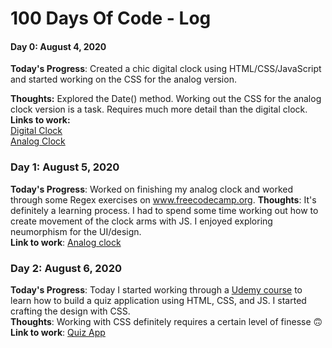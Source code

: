 # 100 Days Of Code - Log

#### Day 0: August 4, 2020
**Today's Progress**: Created a chic digital clock using HTML/CSS/JavaScript and started working on the CSS for the analog version.

**Thoughts:** Explored the Date() method. Working out the CSS for the analog clock version is a task. Requires much more detail than the digital clock. 
<br>**Links to work:** <br> [Digital Clock](https://codepen.io/gemking1/pen/GRoVYer) <br> [Analog Clock](https://codepen.io/gemking1/pen/BaKaQja)

### Day 1: August 5, 2020
**Today's Progress**: Worked on finishing my analog clock and worked through some Regex exercises on www.freecodecamp.org.
**Thoughts**: It's definitely a learning process. I had to spend some time working out how to create movement of the clock arms with JS. I enjoyed exploring neumorphism for the UI/design.<br>
**Link to work**: [Analog clock](https://codepen.io/gemking1/pen/BaKaQja)

### Day 2: August 6, 2020
**Today's Progress**: Today I started working through a [Udemy course](https://www.udemy.com/course/build-a-quiz-app-with-html-css-and-javascript/) to learn how to build a quiz application using HTML, CSS, and JS. I started crafting the design with CSS. <br>
**Thoughts**: Working with CSS definitely requires a certain level of finesse 🙃
**Link to work**: [Quiz App](https://github.com/TK1ng/quiz-app)



<!-- 
1. [Find the Longest Word in a String](https://www.freecodecamp.com/challenges/find-the-longest-word-in-a-string)
2. [Title Case a Sentence](https://www.freecodecamp.com/challenges/title-case-a-sentence) -->
